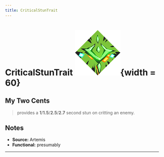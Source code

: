 ```yaml
---
title: CriticalStunTrait
---
```

<!-- end front matter -->
# CriticalStunTrait ![](BoonIcons/Artemis_05_Large.png){width = 60} 

## My Two Cents
>provides a **1**/**1.5**/**2.5**/**2.7** second stun on critting an enemy.

## Notes
* **Source:** Artemis
* **Functional:** presumably

---
